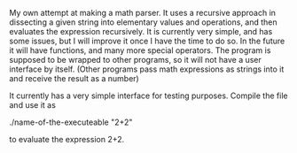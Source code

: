 My own attempt at making a math parser. It uses a recursive approach in dissecting a given string into elementary values and operations, and then
evaluates the expression recursively. It is currently very simple, and has some issues, but I will improve it once I have the time to do so.
In the future it will have functions, and many more special operators. The program is supposed to be wrapped to other programs, so it will not have
a user interface by itself. (Other programs pass math expressions as strings into it and receive the result as a number)

It currently has a very simple interface for testing purposes. Compile the file and use it as

./name-of-the-executeable "2+2"

to evaluate the expression 2+2.
